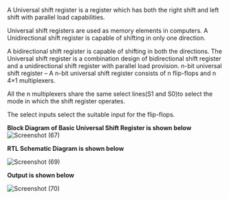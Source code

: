 A Universal shift register is a register which has both the right shift and left shift with parallel load capabilities. 

Universal shift registers are used as memory elements in computers. A Unidirectional shift register is capable of shifting in only one direction. 

A bidirectional shift register is capable of shifting in both the directions. The Universal shift register is a combination design of bidirectional shift register and a unidirectional shift register with parallel load provision.
n-bit universal shift register – A n-bit universal shift register consists of n flip-flops and n 4×1 multiplexers. 

All the n multiplexers share the same select lines(S1 and S0)to select the mode in which the shift register operates. 

The select inputs select the suitable input for the flip-flops.

**Block Diagram of Basic Universal Shift Register is shown below**
![Screenshot (67)](https://github.com/Shanmukha190602/Sequential_RTLDay9/assets/118514275/d5fbcff4-971b-48b9-8158-92cdb772abc3)



**RTL Schematic Diagram is shown below**

![Screenshot (69)](https://github.com/Shanmukha190602/Sequential_RTLDay9/assets/118514275/6af115fa-b5e9-4f01-8749-f211a8df4068)

**Output is shown below**

![Screenshot (70)](https://github.com/Shanmukha190602/Sequential_RTLDay9/assets/118514275/b21d06ef-9430-401d-b7d2-012f02dcab88)
